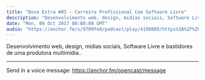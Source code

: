 ```yaml
---
title: "Dose Extra #03 - Carreira Profissional Com Software Livre"
description: "Desenvolvimento web, design, midias sociais, Software Livre e bastidores de uma produtora multimídia..  ---   Send in a voice message: https://anchor...."
date: "Mon, 09 Oct 2017 00:00:00 GMT"
audio: "https://anchor.fm/s/9789fe8/podcast/play/4199889/https%3A%2F%2Fd3ctxlq1ktw2nl.cloudfront.net%2Fstaging%2F2019-7-13%2F20822410-48000-2-ead9a35c0aa88.mp3"
---
```


Desenvolvimento web, design, midias sociais, Software Livre e bastidores de uma produtora multimídia..

--- 

Send in a voice message: https://anchor.fm/opencast/message
